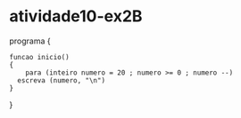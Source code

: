 # atividade10-ex2B
programa
{
	
	funcao inicio()
	{
		para (inteiro numero = 20 ; numero >= 0 ; numero --)
	  escreva (numero, "\n")
	}
}
